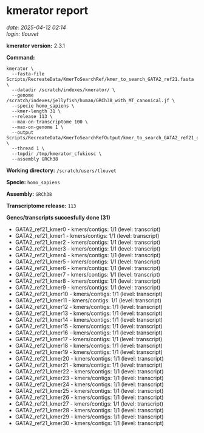 # kmerator report
*date: 2025-04-12 02:14*  
*login: tlouvet*

**kmerator version:** 2.3.1

**Command:**

```
kmerator \
  --fasta-file Scripts/RecreateData/KmerToSearchRef/kmer_to_search_GATA2_ref21.fasta \
  --datadir /scratch/indexes/kmerator/ \
  --genome /scratch/indexes/jellyfish/human/GRCh38_with_MT_canonical.jf \
  --specie homo_sapiens \
  --kmer-length 31 \
  --release 113 \
  --max-on-transcriptome 100 \
  --max-on-genome 1 \
  --output Scripts/RecreateData/KmerToSearchRefOutput/kmer_to_search_GATA2_ref21_output \
  --thread 1 \
  --tmpdir /tmp/kmerator_cfukiosc \
  --assembly GRCh38
```

**Working directory:** `/scratch/users/tlouvet`

**Specie:** `homo_sapiens`

**Assembly:** `GRCh38`

**Transcriptome release:** `113`

**Genes/transcripts succesfully done (31)**

- GATA2_ref21_kmer0 - kmers/contigs: 1/1 (level: transcript)
- GATA2_ref21_kmer1 - kmers/contigs: 1/1 (level: transcript)
- GATA2_ref21_kmer2 - kmers/contigs: 1/1 (level: transcript)
- GATA2_ref21_kmer3 - kmers/contigs: 1/1 (level: transcript)
- GATA2_ref21_kmer4 - kmers/contigs: 1/1 (level: transcript)
- GATA2_ref21_kmer5 - kmers/contigs: 1/1 (level: transcript)
- GATA2_ref21_kmer6 - kmers/contigs: 1/1 (level: transcript)
- GATA2_ref21_kmer7 - kmers/contigs: 1/1 (level: transcript)
- GATA2_ref21_kmer8 - kmers/contigs: 1/1 (level: transcript)
- GATA2_ref21_kmer9 - kmers/contigs: 1/1 (level: transcript)
- GATA2_ref21_kmer10 - kmers/contigs: 1/1 (level: transcript)
- GATA2_ref21_kmer11 - kmers/contigs: 1/1 (level: transcript)
- GATA2_ref21_kmer12 - kmers/contigs: 1/1 (level: transcript)
- GATA2_ref21_kmer13 - kmers/contigs: 1/1 (level: transcript)
- GATA2_ref21_kmer14 - kmers/contigs: 1/1 (level: transcript)
- GATA2_ref21_kmer15 - kmers/contigs: 1/1 (level: transcript)
- GATA2_ref21_kmer16 - kmers/contigs: 1/1 (level: transcript)
- GATA2_ref21_kmer17 - kmers/contigs: 1/1 (level: transcript)
- GATA2_ref21_kmer18 - kmers/contigs: 1/1 (level: transcript)
- GATA2_ref21_kmer19 - kmers/contigs: 1/1 (level: transcript)
- GATA2_ref21_kmer20 - kmers/contigs: 1/1 (level: transcript)
- GATA2_ref21_kmer21 - kmers/contigs: 1/1 (level: transcript)
- GATA2_ref21_kmer22 - kmers/contigs: 1/1 (level: transcript)
- GATA2_ref21_kmer23 - kmers/contigs: 1/1 (level: transcript)
- GATA2_ref21_kmer24 - kmers/contigs: 1/1 (level: transcript)
- GATA2_ref21_kmer25 - kmers/contigs: 1/1 (level: transcript)
- GATA2_ref21_kmer26 - kmers/contigs: 1/1 (level: transcript)
- GATA2_ref21_kmer27 - kmers/contigs: 1/1 (level: transcript)
- GATA2_ref21_kmer28 - kmers/contigs: 1/1 (level: transcript)
- GATA2_ref21_kmer29 - kmers/contigs: 1/1 (level: transcript)
- GATA2_ref21_kmer30 - kmers/contigs: 1/1 (level: transcript)
